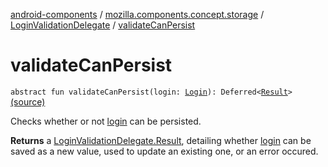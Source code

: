 [android-components](../../index.md) / [mozilla.components.concept.storage](../index.md) / [LoginValidationDelegate](index.md) / [validateCanPersist](./validate-can-persist.md)

# validateCanPersist

`abstract fun validateCanPersist(login: `[`Login`](../-login/index.md)`): Deferred<`[`Result`](-result/index.md)`>` [(source)](https://github.com/mozilla-mobile/android-components/blob/master/components/concept/storage/src/main/java/mozilla/components/concept/storage/LoginsStorage.kt#L96)

Checks whether or not [login](validate-can-persist.md#mozilla.components.concept.storage.LoginValidationDelegate$validateCanPersist(mozilla.components.concept.storage.Login)/login) can be persisted.

**Returns**
a [LoginValidationDelegate.Result](-result/index.md), detailing whether [login](validate-can-persist.md#mozilla.components.concept.storage.LoginValidationDelegate$validateCanPersist(mozilla.components.concept.storage.Login)/login) can be saved as a new
value, used to update an existing one, or an error occured.

